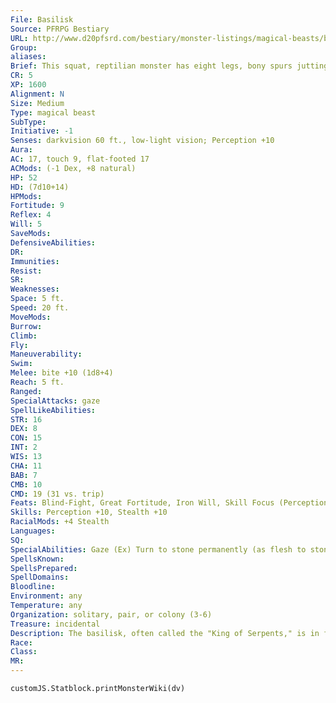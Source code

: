 ```yaml
---
File: Basilisk
Source: PFRPG Bestiary
URL: http://www.d20pfsrd.com/bestiary/monster-listings/magical-beasts/basilisk
Group: 
aliases: 
Brief: This squat, reptilian monster has eight legs, bony spurs jutting from its back, and eyes that glow with pale green fire.
CR: 5
XP: 1600
Alignment: N
Size: Medium
Type: magical beast
SubType: 
Initiative: -1
Senses: darkvision 60 ft., low-light vision; Perception +10
Aura: 
AC: 17, touch 9, flat-footed 17
ACMods: (-1 Dex, +8 natural)
HP: 52
HD: (7d10+14)
HPMods: 
Fortitude: 9
Reflex: 4
Will: 5
SaveMods: 
DefensiveAbilities: 
DR: 
Immunities: 
Resist: 
SR: 
Weaknesses: 
Space: 5 ft.
Speed: 20 ft.
MoveMods: 
Burrow: 
Climb: 
Fly: 
Maneuverability: 
Swim: 
Melee: bite +10 (1d8+4)
Reach: 5 ft.
Ranged: 
SpecialAttacks: gaze
SpellLikeAbilities: 
STR: 16
DEX: 8
CON: 15
INT: 2
WIS: 13
CHA: 11
BAB: 7
CMB: 10
CMD: 19 (31 vs. trip)
Feats: Blind-Fight, Great Fortitude, Iron Will, Skill Focus (Perception)
Skills: Perception +10, Stealth +10
RacialMods: +4 Stealth
Languages: 
SQ: 
SpecialAbilities: Gaze (Ex) Turn to stone permanently (as flesh to stone), range 30 feet, Fortitude DC 15 negates. A creature petrified in this matter that is then coated (not just splashed) with fresh basilisk blood (taken from a basilisk no more than 1 hour dead) is instantly restored to flesh. A single basilisk contains enough blood to coat 1d3 Medium creatures in this manner.  The save DC is Constitution-based.
SpellsKnown: 
SpellsPrepared: 
SpellDomains: 
Bloodline: 
Environment: any
Temperature: any
Organization: solitary, pair, or colony (3-6)
Treasure: incidental
Description: The basilisk, often called the "King of Serpents," is in fact not a serpent at all, but rather an eight-legged reptile with a nasty disposition and the ability to turn creatures to stone with its gaze. Folklore holds that, much like the cockatrice, the first basilisks hatched from eggs laid by snakes and incubated by roosters, but little in the basilisk's physiology lends any credence to this claim.  Basilisks live in nearly any terrestrial environment, from forest to desert, and their hides tend to match and ref lect their surroundings-a desert-dwelling basilisk might be tan or brown, while one that lives in a forest could be bright green. They tend to make their lairs in caves, burrows, or other sheltered areas, and these dens are often marked by statues of people and animals in lifelike poses-the petrified remains of those unfortunate enough to stumble across the basilisk.  Basilisks have the ability to consume the creatures they petrify, their churning stomach acid dissolving and extracting nutrients from the stone, but the process is slow and inefficient, making them lazy and sluggish. As a result, basilisks rarely stalk prey or chase those who avoid their gaze, counting on their stealth and the element of surprise to keep them safe and fed. When not lying in wait for the small mammals, birds, and reptiles that normally make up their diet, basilisks spend their time sleeping in their lairs, and those brave enough to capture basilisks or hide treasure near them find that they make natural guardians and watchdogs.  An adult basilisk is 13 feet long, with fully half of that made up by its long tail, and weighs 300 pounds. Some breeds have short, curved horns on their noses or small crests of bony growths topping their heads like crowns.  Though normally solitary creatures, coming together only to mate and lay eggs, in particularly dangerous areas small groups may band together for protection and attack intruders en masse.  For unknown reasons, weasels and ferrets are immune to the basilisk's stare, and sometimes sneak into basilisk lairs while a parent is hunting in order to consume its young.  Some legends suggest that a basilisk's blood can transmute common stones into other material, but this is likely a case of witnesses misinterpreting the magical restoration of previously petrified creatures or body parts.
Race: 
Class: 
MR: 
---
```

```dataviewjs
customJS.Statblock.printMonsterWiki(dv)
```
